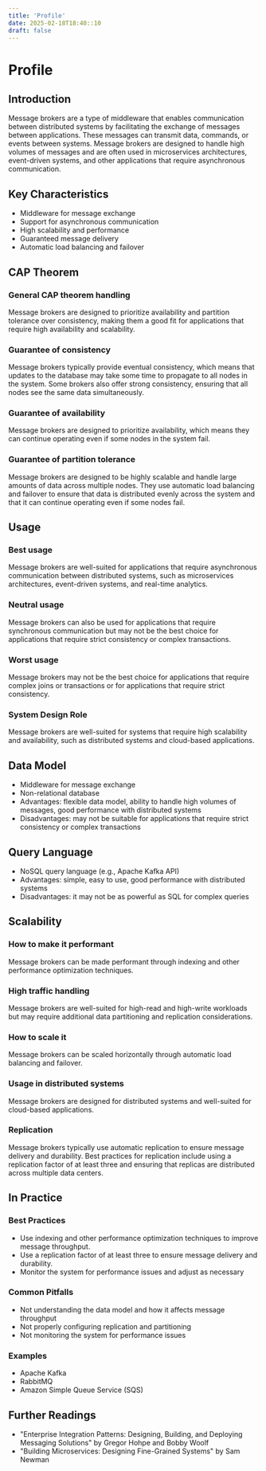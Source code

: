```yaml
---
title: 'Profile'
date: 2025-02-18T18:40::10
draft: false
---
```


# Profile

## **Introduction**

Message brokers are a type of middleware that enables communication between distributed systems by facilitating the exchange of messages between applications. These messages can transmit data, commands, or events between systems. Message brokers are designed to handle high volumes of messages and are often used in microservices architectures, event-driven systems, and other applications that require asynchronous communication.

## **Key Characteristics**

- Middleware for message exchange
- Support for asynchronous communication
- High scalability and performance
- Guaranteed message delivery
- Automatic load balancing and failover

## **CAP Theorem**

### **General CAP theorem handling**

Message brokers are designed to prioritize availability and partition tolerance over consistency, making them a good fit for applications that require high availability and scalability.

### **Guarantee of consistency**

Message brokers typically provide eventual consistency, which means that updates to the database may take some time to propagate to all nodes in the system. Some brokers also offer strong consistency, ensuring that all nodes see the same data simultaneously.

### **Guarantee of availability**

Message brokers are designed to prioritize availability, which means they can continue operating even if some nodes in the system fail.

### **Guarantee of partition tolerance**

Message brokers are designed to be highly scalable and handle large amounts of data across multiple nodes. They use automatic load balancing and failover to ensure that data is distributed evenly across the system and that it can continue operating even if some nodes fail.

## **Usage**

### **Best usage**

Message brokers are well-suited for applications that require asynchronous communication between distributed systems, such as microservices architectures, event-driven systems, and real-time analytics.

### **Neutral usage**

Message brokers can also be used for applications that require synchronous communication but may not be the best choice for applications that require strict consistency or complex transactions.

### **Worst usage**

Message brokers may not be the best choice for applications that require complex joins or transactions or for applications that require strict consistency.

### **System Design Role**

Message brokers are well-suited for systems that require high scalability and availability, such as distributed systems and cloud-based applications.

## **Data Model**

- Middleware for message exchange
- Non-relational database
- Advantages: flexible data model, ability to handle high volumes of messages, good performance with distributed systems
- Disadvantages: may not be suitable for applications that require strict consistency or complex transactions

## **Query Language**

- NoSQL query language (e.g., Apache Kafka API)
- Advantages: simple, easy to use, good performance with distributed systems
- Disadvantages: it may not be as powerful as SQL for complex queries

## **Scalability**

### **How to make it performant**

Message brokers can be made performant through indexing and other performance optimization techniques.

### **High traffic handling**

Message brokers are well-suited for high-read and high-write workloads but may require additional data partitioning and replication considerations.

### **How to scale it**

Message brokers can be scaled horizontally through automatic load balancing and failover.

### **Usage in distributed systems**

Message brokers are designed for distributed systems and well-suited for cloud-based applications.

### Replication

Message brokers typically use automatic replication to ensure message delivery and durability. Best practices for replication include using a replication factor of at least three and ensuring that replicas are distributed across multiple data centers.

## In Practice

### Best Practices

- Use indexing and other performance optimization techniques to improve message throughput.
- Use a replication factor of at least three to ensure message delivery and durability.
- Monitor the system for performance issues and adjust as necessary

### Common Pitfalls

- Not understanding the data model and how it affects message throughput
- Not properly configuring replication and partitioning
- Not monitoring the system for performance issues

### Examples

- Apache Kafka
- RabbitMQ
- Amazon Simple Queue Service (SQS)

## Further Readings

- "Enterprise Integration Patterns: Designing, Building, and Deploying Messaging Solutions" by Gregor Hohpe and Bobby Woolf
- "Building Microservices: Designing Fine-Grained Systems" by Sam Newman
